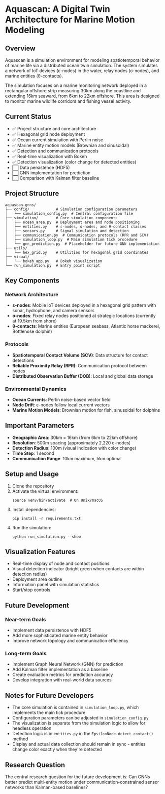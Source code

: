 # Aquascan: A Digital Twin Architecture for Marine Motion Modeling

## Overview
Aquascan is a simulation environment for modeling spatiotemporal behavior of marine life via a distributed ocean twin simulation. The system simulates a network of IoT devices (ε-nodes) in the water, relay nodes (σ-nodes), and marine entities (θ-contacts).

The simulation focuses on a marine monitoring network deployed in a rectangular offshore strip measuring 30km along the coastline and extending 16km seaward, from 6km to 22km offshore. This area is designed to monitor marine wildlife corridors and fishing vessel activity.

## Current Status
- ✅ Project structure and core architecture
- ✅ Hexagonal grid node deployment
- ✅ Ocean current simulation with Perlin noise
- ✅ Marine entity motion models (Brownian and sinusoidal)
- ✅ Detection and communication protocols
- ✅ Real-time visualization with Bokeh
- ✅ Detection visualization (color change for detected entities)
- ⬜ Data persistence (HDF5)
- ⬜ GNN implementation for prediction
- ⬜ Comparison with Kalman filter baseline

## Project Structure
```
aquascan-gnns/
├── config/            # Simulation configuration parameters
│   └── simulation_config.py  # Central configuration file
├── simulation/        # Core simulation components
│   ├── ocean_area.py  # Deployment area and node positioning
│   ├── entities.py    # ε-nodes, σ-nodes, and θ-contact classes
│   ├── sensors.py     # Signal simulation and detection
│   ├── communication.py  # Communication protocols (RPR and SCV)
│   ├── simulation_loop.py  # Main simulation tick procedure
│   └── gnn_prediction.py  # Placeholder for future GNN implementation
├── utils/
│   └── hex_grid.py    # Utilities for hexagonal grid coordinates
├── visual/
│   └── bokeh_app.py   # Bokeh visualization
└── run_simulation.py  # Entry point script
```

## Key Components

### Network Architecture
- **ε-nodes**: Mobile IoT devices deployed in a hexagonal grid pattern with sonar, hydrophone, and camera sensors
- **σ-nodes**: Fixed relay nodes positioned at strategic locations (currently at 19.5km from shore)
- **θ-contacts**: Marine entities (European seabass, Atlantic horse mackerel, Bottlenose dolphin)

### Protocols
- **Spatiotemporal Contact Volume (SCV)**: Data structure for contact detections
- **Reliable Proximity Relay (RPR)**: Communication protocol between nodes
- **Distributed Observation Buffer (DOB)**: Local and global data storage

### Environmental Dynamics
- **Ocean Currents**: Perlin noise-based vector field
- **Node Drift**: ε-nodes follow local current vectors
- **Marine Motion Models**: Brownian motion for fish, sinusoidal for dolphins

## Important Parameters
- **Geographic Area**: 30km × 16km (from 6km to 22km offshore)
- **Resolution**: 500m spacing (approximately 2,220 ε-nodes)
- **Detection Radius**: 100m (visual indication with color change)
- **Time Step**: 1 second
- **Communication Range**: 10km maximum, 5km optimal

## Setup and Usage
1. Clone the repository
2. Activate the virtual environment:
   ```
   source venv/bin/activate  # On Unix/macOS
   ```
3. Install dependencies:
   ```
   pip install -r requirements.txt
   ```
4. Run the simulation:
   ```
   python run_simulation.py --show
   ```

## Visualization Features
- Real-time display of node and contact positions
- Visual detection indicator (bright green when contacts are within detection radius)
- Deployment area outline
- Information panel with simulation statistics
- Start/stop controls

## Future Development
### Near-term Goals
- Implement data persistence with HDF5
- Add more sophisticated marine entity behavior
- Improve network topology and communication efficiency

### Long-term Goals
- Implement Graph Neural Network (GNN) for prediction
- Add Kalman filter implementation as a baseline
- Create evaluation metrics for prediction accuracy
- Develop integration with real-world data sources

## Notes for Future Developers
- The core simulation is contained in `simulation_loop.py`, which implements the main tick procedure
- Configuration parameters can be adjusted in `simulation_config.py`
- The visualization is separate from the simulation logic to allow for headless operation
- Detection logic is in `entities.py` in the `EpsilonNode.detect_contact()` method
- Display and actual data collection should remain in sync - entities change color exactly when they're detected

## Research Question
The central research question for the future development is:
Can GNNs better predict multi-entity motion under communication-constrained sensor networks than Kalman-based baselines?

